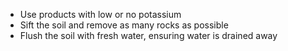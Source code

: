 - Use products with low or no potassium
- Sift the soil and remove as many rocks as possible
- Flush the soil with fresh water, ensuring water is drained away